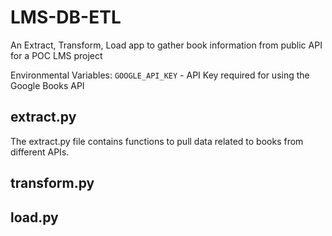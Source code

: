 # LMS-DB-ETL
An Extract, Transform, Load app to gather book information from public API for a POC LMS project

Environmental Variables:
`GOOGLE_API_KEY` - API Key required for using the Google Books API

## extract.py
The extract.py file contains functions to pull data related to books from different APIs.

## transform.py

## load.py